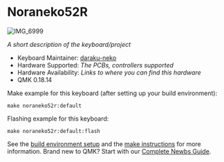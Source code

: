 # Noraneko52R

![IMG_6999](https://user-images.githubusercontent.com/5214078/201306587-273d2fc8-8ddb-4751-b1eb-f60087890764.jpeg)

*A short description of the keyboard/project*

* Keyboard Maintainer: [daraku-neko](https://github.com/darakuneko)
* Hardware Supported: *The PCBs, controllers supported*
* Hardware Availability: *Links to where you can find this hardware*
* QMK 0.18.14

Make example for this keyboard (after setting up your build environment):

    make noraneko52r:default

Flashing example for this keyboard:

    make noraneko52r:default:flash

See the [build environment setup](https://docs.qmk.fm/#/getting_started_build_tools) and the [make instructions](https://docs.qmk.fm/#/getting_started_make_guide) for more information. Brand new to QMK? Start with our [Complete Newbs Guide](https://docs.qmk.fm/#/newbs).
